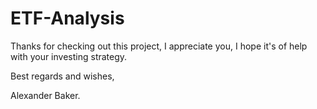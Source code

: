 # ETF-Analysis

Thanks for checking out this project, I appreciate you, I hope it's of help with your investing strategy.

Best regards and wishes,

Alexander Baker.
